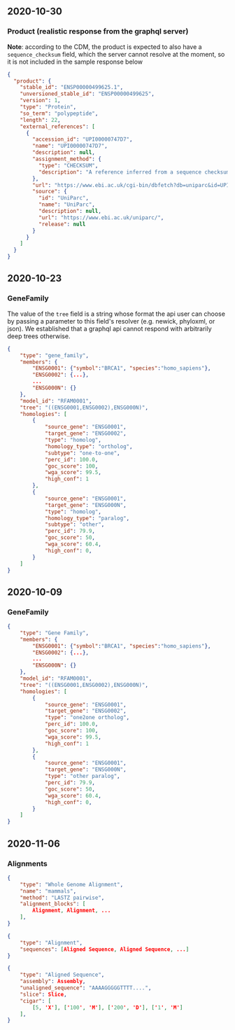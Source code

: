 ## 2020-10-30

### Product (realistic response from the graphql server)

**Note**: according to the CDM, the product is expected to also have a `sequence_checksum` field, which the server cannot resolve at the moment, so it is not included in the sample response below 

```json
{
  "product": {
    "stable_id": "ENSP00000499625.1",
    "unversioned_stable_id": "ENSP00000499625",
    "version": 1,
    "type": "Protein",
    "so_term": "polypeptide",
    "length": 22,
    "external_references": [
      {
        "accession_id": "UPI00000747D7",
        "name": "UPI00000747D7",
        "description": null,
        "assignment_method": {
          "type": "CHECKSUM",
          "description": "A reference inferred from a sequence checksum match, such as when the sequences are equal"
        },
        "url": "https://www.ebi.ac.uk/cgi-bin/dbfetch?db=uniparc&id=UPI00000747D7",
        "source": {
          "id": "UniParc",
          "name": "UniParc",
          "description": null,
          "url": "https://www.ebi.ac.uk/uniparc/",
          "release": null
        }
      }
    ]
  }
}
```

## 2020-10-23

### GeneFamily
The value of the `tree` field is a string whose format the api user can choose by passing a parameter to this field's resolver (e.g. newick, phyloxml, or json). We established that a graphql api cannot respond with arbitrarily deep trees otherwise.

```json
{
    "type": "gene_family",
    "members": {
        "ENSG0001": {"symbol":"BRCA1", "species":"homo_sapiens"},
        "ENSG0002": {...},
        ...
        "ENSG000N": {}
    },
    "model_id": "RFAM0001",
    "tree": "((ENSG0001,ENSG0002),ENSG000N)",
    "homologies": [
        {
            "source_gene": "ENSG0001",
            "target_gene": "ENSG0002",
            "type": "homolog",
            "homology_type": "ortholog",
            "subtype": "one-to-one",
            "perc_id": 100.0,
            "goc_score": 100,
            "wga_score": 99.5,
            "high_conf": 1
        },
        {
            "source_gene": "ENSG0001",
            "target_gene": "ENSG000N",
            "type": "homolog",
            "homology_type": "paralog",
            "subtype": "other",
            "perc_id": 79.9,
            "goc_score": 50,
            "wga_score": 60.4,
            "high_conf": 0,
        }
    ]
}
```

## 2020-10-09

### GeneFamily

```json
{
    "type": "Gene Family",
    "members": {
        "ENSG0001": {"symbol":"BRCA1", "species":"homo_sapiens"},
        "ENSG0002": {...},
        ...
        "ENSG000N": {}
    },
    "model_id": "RFAM0001",
    "tree": "((ENSG0001,ENSG0002),ENSG000N)",
    "homologies": [
        {
            "source_gene": "ENSG0001",
            "target_gene": "ENSG0002",
            "type": "one2one ortholog",
            "perc_id": 100.0,
            "goc_score": 100,
            "wga_score": 99.5,
            "high_conf": 1
        },
        {
            "source_gene": "ENSG0001",
            "target_gene": "ENSG000N",
            "type": "other paralog",
            "perc_id": 79.9,
            "goc_score": 50,
            "wga_score": 60.4,
            "high_conf": 0,
        }
    ]
}
```


## 2020-11-06

### Alignments
```json
{
    "type": "Whole Genome Alignment",
    "name": "mammals",
    "method": "LASTZ pairwise",
    "alignment_blocks": [
        Alignment, Alignment, ...
    ],
}

{
    "type": "Alignment",
    "sequences": [Aligned Sequence, Aligned Sequence, ...]
}

{
    "type": "Aligned Sequence",
    "assembly": Assembly,
    "unaligned_sequence": "AAAAGGGGGTTTT....",
    "slice": Slice,
    "cigar": [
        [5, 'X'], ['100', 'M'], ['200', 'D'], ['1', 'M']
    ],
}
```
